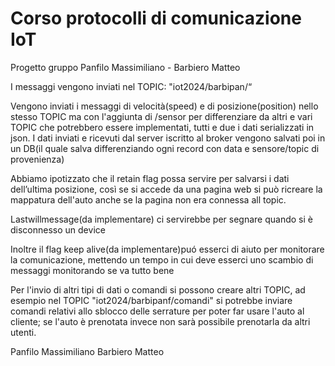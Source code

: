 # Corso protocolli di comunicazione IoT

Progetto gruppo Panfilo Massimiliano - Barbiero Matteo

I messaggi vengono inviati nel TOPIC: "iot2024/barbipan/“

Vengono inviati i messaggi di velocità(speed) e di posizione(position) nello stesso TOPIC ma con l'aggiunta di /sensor per differenziare da altri e vari TOPIC che potrebbero essere implementati, tutti e due i dati serializzati in json. I dati inviati e ricevuti dal server iscritto al broker vengono salvati poi in un DB(il quale salva differenziando ogni record con data e sensore/topic di provenienza)

Abbiamo ipotizzato che il retain flag possa servire per salvarsi i dati dell’ultima posizione, così se si accede da una pagina web si può ricreare la mappatura dell'auto anche se la pagina non era connessa all topic.

Lastwillmessage(da implementare) ci servirebbe per segnare quando si è disconnesso un device

Inoltre il flag keep alive(da implementare)puó esserci di aiuto per monitorare la comunicazione, mettendo un tempo in cui deve esserci uno scambio di messaggi monitorando se va tutto bene

Per l'invio di altri tipi di dati o comandi si possono creare altri TOPIC, ad esempio nel TOPIC "iot2024/barbipanf/comandi" si potrebbe inviare comandi relativi  allo sblocco delle serrature per poter far usare l'auto al cliente; se l'auto è prenotata invece non sarà possibile prenotarla da altri utenti.

Panfilo Massimiliano
Barbiero Matteo
